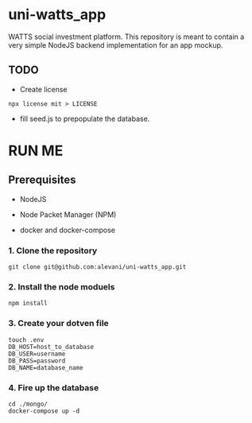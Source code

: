 # uni-watts_app
WATTS social investment platform. This repository is meant to contain a very simple NodeJS backend implementation for an app mockup.

## TODO
- Create license
```
npx license mit > LICENSE
```
- fill seed.js to prepopulate the database.

# RUN ME
## Prerequisites
- <p>NodeJS</p>
- <p>Node Packet Manager (NPM)</p>
- <p>docker and docker-compose</p>

### 1. Clone the repository 
```
git clone git@github.com:alevani/uni-watts_app.git
```
### 2. Install the node moduels
```
npm install
```
### 3. Create your dotven file
```
touch .env
DB_HOST=host_to_database
DB_USER=username
DB_PASS=password
DB_NAME=database_name
```
### 4. Fire up the database
```
cd ./mongo/
docker-compose up -d
```